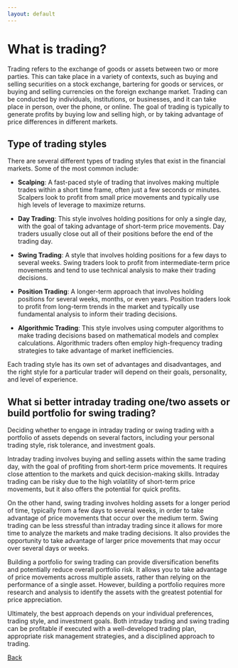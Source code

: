 ```yaml
---
layout: default
---
```


# What is trading?

Trading refers to the exchange of goods or assets between two or more parties. This can take place in a variety of contexts, such as buying and selling securities on a stock exchange, bartering for goods or services, or buying and selling currencies on the foreign exchange market. Trading can be conducted by individuals, institutions, or businesses, and it can take place in person, over the phone, or online. The goal of trading is typically to generate profits by buying low and selling high, or by taking advantage of price differences in different markets.


## Type of trading styles

There are several different types of trading styles that exist in the financial markets. Some of the most common include:

* **Scalping**: A fast-paced style of trading that involves making multiple trades within a short time frame, often just a few seconds or minutes. Scalpers look to profit from small price movements and typically use high levels of leverage to maximize returns.

* **Day Trading**: This style involves holding positions for only a single day, with the goal of taking advantage of short-term price movements. Day traders usually close out all of their positions before the end of the trading day.

* **Swing Trading**: A style that involves holding positions for a few days to several weeks. Swing traders look to profit from intermediate-term price movements and tend to use technical analysis to make their trading decisions.

* **Position Trading**: A longer-term approach that involves holding positions for several weeks, months, or even years. Position traders look to profit from long-term trends in the market and typically use fundamental analysis to inform their trading decisions.

* **Algorithmic Trading**: This style involves using computer algorithms to make trading decisions based on mathematical models and complex calculations. Algorithmic traders often employ high-frequency trading strategies to take advantage of market inefficiencies.

Each trading style has its own set of advantages and disadvantages, and the right style for a particular trader will depend on their goals, personality, and level of experience.

## What si better intraday trading one/two assets or build portfolio for swing trading?
Deciding whether to engage in intraday trading or swing trading with a portfolio of assets depends on several factors, including your personal trading style, risk tolerance, and investment goals.

Intraday trading involves buying and selling assets within the same trading day, with the goal of profiting from short-term price movements. It requires close attention to the markets and quick decision-making skills. Intraday trading can be risky due to the high volatility of short-term price movements, but it also offers the potential for quick profits.

On the other hand, swing trading involves holding assets for a longer period of time, typically from a few days to several weeks, in order to take advantage of price movements that occur over the medium term. Swing trading can be less stressful than intraday trading since it allows for more time to analyze the markets and make trading decisions. It also provides the opportunity to take advantage of larger price movements that may occur over several days or weeks.

Building a portfolio for swing trading can provide diversification benefits and potentially reduce overall portfolio risk. It allows you to take advantage of price movements across multiple assets, rather than relying on the performance of a single asset. However, building a portfolio requires more research and analysis to identify the assets with the greatest potential for price appreciation.

Ultimately, the best approach depends on your individual preferences, trading style, and investment goals. Both intraday trading and swing trading can be profitable if executed with a well-developed trading plan, appropriate risk management strategies, and a disciplined approach to trading.

[Back](../../)